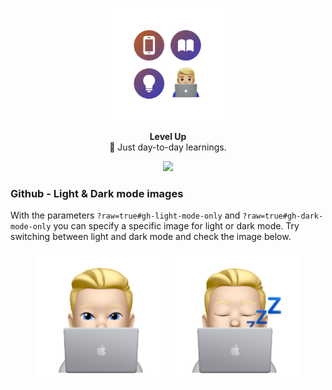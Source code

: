 <p align="center">
   <img width="180" src=".github/assets/icon-readme@2x.png" alt="logo">
</p>
<p align="center">
   <strong>Level Up</strong><BR>
   🧠 Just day-to-day learnings.
</p>
<p align="center">
   <a href="https://www.twitter.com/wouterwisse" target="_blank">
      <img src="https://img.shields.io/badge/Contact%20-@wouterwisse-blue.svg">
   </a>
</p>

### Github - Light & Dark mode images
With the parameters `?raw=true#gh-light-mode-only` and `?raw=true#gh-dark-mode-only` you can specify a specific image for light or dark mode.
Try switching between light and dark mode and check the image below.<br />

<div align="center">
   <img width="210" src="assets/memoji-light@2x.png?raw=true#gh-light-mode-only" alt="Memoji">
   <img width="210" src="assets/memoji-dark@2x.png?raw=true#gh-dark-mode-only" alt="Memoji">
</div>
